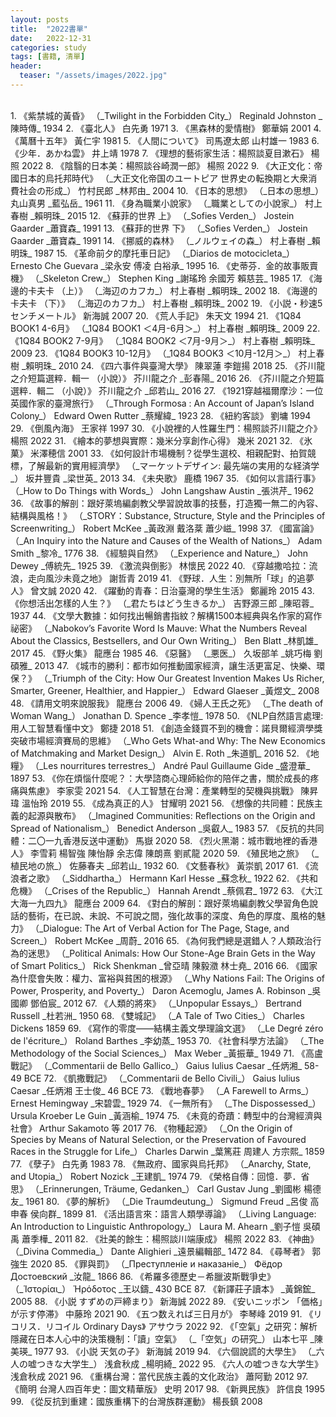 ```yaml
---
layout: posts
title:  "2022書單"
date:   2022-12-31
categories: study
tags: [書籍, 清單]
header: 
  teaser: "/assets/images/2022.jpg"
---
```

<br>
1. 《紫禁城的黃昏》 （_Twilight in the Forbidden City_） Reginald Johnston _陳時傳_ 1934
2. 《臺北人》 白先勇 1971
3. 《黑森林的愛情樹》 鄭華娟 2001
4. 《萬曆十五年》 黃仁宇 1981
5. 《人間について》 司馬遼太郎 山村雄一 1983
6. 《少年．あかね雲》 井上靖 1978
7. 《理想的藝術家生活：楊照談夏目漱石》 楊照 2022
8. 《陰翳的日本美：楊照談谷崎潤一郎》 楊照 2022
9. 《大正文化：帝國日本的烏托邦時代》 （_大正文化帝国のユートピア 世界史の転換期と大衆消費社会の形成_） 竹村民郎 _林邦由_ 2004
10. 《日本的思想》 （_日本の思想_） 丸山真男 _藍弘岳_ 1961
11. 《身為職業小說家》 （_職業としての小說家_） 村上春樹 _賴明珠_ 2015
12. 《蘇菲的世界 上》 （_Sofies Verden_） Jostein Gaarder _蕭寶森_ 1991
13. 《蘇菲的世界 下》 （_Sofies Verden_） Jostein Gaarder _蕭寶森_ 1991
14. 《挪威的森林》 （_ノルウェイの森_） 村上春樹 _賴明珠_ 1987
15. 《革命前夕的摩托車日記》 （_Diarios de motocicleta_） Ernesto Che Guevara _梁永安 傅凌 白裕承_ 1995
16. 《史蒂芬．金的故事販賣機》 （_Skeleton Crew_） Stephen King _謝瑤玲 余國芳 賴慈芸_ 1985
17. 《海邊的卡夫卡 （上）》 （_海辺のカフカ_） 村上春樹 _賴明珠_ 2002
18. 《海邊的卡夫卡 （下）》 （_海辺のカフカ_） 村上春樹 _賴明珠_ 2002
19. 《小説・秒速5センチメートル》 新海誠 2007
20. 《荒人手記》 朱天文 1994
21. 《1Q84 BOOK1 4-6月》 （_1Q84 BOOK1 ＜4月-6月＞_） 村上春樹 _賴明珠_ 2009
22. 《1Q84 BOOK2 7-9月》 （_1Q84 BOOK2 ＜7月-9月＞_） 村上春樹 _賴明珠_ 2009
23. 《1Q84 BOOK3 10-12月》 （_1Q84 BOOK3 ＜10月-12月＞_） 村上春樹 _賴明珠_ 2010
24. 《四六事件與臺灣大學》 陳翠蓮 李鎧揚 2018
25. 《芥川龍之介短篇選粹．輯一 （小說）》 芥川龍之介 _彭春陽_ 2016
26. 《芥川龍之介短篇選粹．輯二 （小說）》 芥川龍之介 _邱若山_ 2016
27. 《1921穿越福爾摩沙：一位英國作家的臺灣旅行》 （_Through Formosa : An Account of Japan’s Island Colony_） Edward Owen Rutter _蔡耀緯_ 1923
28. 《紐約客談》 劉墉 1994
29. 《倒風內海》 王家祥 1997
30. 《小說裡的人性羅生門：楊照談芥川龍之介》 楊照 2022
31. 《繪本的夢想與實際：幾米分享創作心得》 幾米 2021
32. 《氷菓》 米澤穂信 2001
33. 《如何設計市場機制？從學生選校、相親配對、拍賀競標，了解最新的實用經濟學》 （_マーケットデザイン: 最先端の実用的な経済学_） 坂井豐貴 _梁世英_ 2013
34. 《未央歌》 鹿橋 1967
35. 《如何以言語行事》 （_How to Do Things with Words_） John Langshaw Austin _張洪芹_ 1962
36. 《故事的解剖：跟好萊塢編劇教父學習說故事的技藝，打造獨一無二的內容、結構與風格！》 （_STORY：Substance, Structure, Style and the Principles of Screenwriting_） Robert McKee _黃政淵 戴洛棻 蕭少嵫_ 1998
37. 《國富論》 （_An Inquiry into the Nature and Causes of the Wealth of Nations_） Adam Smith _黎冷_ 1776
38. 《經驗與自然》 （_Experience and Nature_） John Dewey _傅統先_ 1925
39. 《激流與倒影》 林懷民 2022
40. 《穿越撒哈拉：流浪，走向風沙未竟之地》 謝哲青 2019
41. 《野球．人生：別無所「球」的追夢人》 曾文誠 2020
42. 《躍動的青春：日治臺灣的學生生活》 鄭麗玲 2015
43. 《你想活出怎樣的人生？》 （_君たちはどう生きるか_） 吉野源三郎 _陳昭蓉_ 1937
44. 《文學大數據：如何找出暢銷書指紋？解構1500本經典與名作家的寫作祕密》 （_Nabokov’s Favorite Word Is Mauve: What the Numbers Reveal About the Classics, Bestsellers, and Our Own Writing_） Ben Blatt _林凱雄_ 2017
45. 《野火集》 龍應台 1985
46. 《惡醫》 （_悪医_） 久坂部羊 _姚巧梅 劉碩雅_ 2013
47. 《城市的勝利：都市如何推動國家經濟，讓生活更富足、快樂、環保？》 （_Triumph of the City: How Our Greatest Invention Makes Us Richer, Smarter, Greener, Healthier, and Happier_） Edward Glaeser _黃煜文_ 2008
48. 《請用文明來說服我》 龍應台 2006
49. 《婦人王氏之死》 （_The death of Woman Wang_） Jonathan D. Spence _李孝愷_ 1978
50. 《NLP自然語言處理: 用人工智慧看懂中文》 鄭捷 2018
51. 《創造金錢買不到的機會：諾貝爾經濟學獎突破市場經濟賽局的思維》 （_Who Gets What-and Why: The New Economics of Matchmaking and Market Design_） Alvin E. Roth _朱道凱_ 2016
52. 《地糧》 （_Les nourritures terrestres_） André Paul Guillaume Gide _盛澄華_ 1897
53. 《你在煩惱什麼呢？：大學諮商心理師給你的陪伴之書，關於成長的疼痛與焦慮》 李家雯 2021
54. 《人工智慧在台灣：產業轉型的契機與挑戰》 陳昇瑋 溫怡玲 2019
55. 《成為真正的人》 甘耀明 2021
56. 《想像的共同體：民族主義的起源與散布》 （_Imagined Communities: Reflections on the Origin and Spread of Nationalism_） Benedict Anderson _吳叡人_ 1983
57. 《反抗的共同體：二〇一九香港反送中運動》 馬嶽 2020
58. 《烈火黑潮：城市戰地裡的香港人》 李雪莉 楊智強 陳怡靜 余志偉 陳朗熹 劉貳龍 2020
59. 《殖民地之旅》 （_植民地の旅_） 佐藤春夫 _邱若山_ 1932
60. 《文藝春秋》 黃崇凱 2017
61. 《流浪者之歌》 （_Siddhartha_） Hermann Karl Hesse _蘇念秋_ 1922
62. 《共和危機》 （_Crises of the Republic_） Hannah Arendt _蔡佩君_ 1972
63. 《大江大海一九四九》 龍應台 2009
64. 《對白的解剖：跟好萊塢編劇教父學習角色說話的藝術，在已說、未說、不可說之間，強化故事的深度、角色的厚度、風格的魅力》 （_Dialogue: The Art of Verbal Action for The Page, Stage, and Screen_） Robert McKee _周蔚_ 2016
65. 《為何我們總是選錯人？人類政治行為的迷思》 （_Political Animals: How Our Stone-Age Brain Gets in the Way of Smart Politics_） Rick Shenkman _曾亞晴 陳毅瀓 林士堯_ 2016
66. 《國家為什麼會失敗：權力、富裕與貧困的根源》 （_Why Nations Fail: The Origins of Power, Prosperity, and Poverty_） Daron Acemoglu, James A. Robinson _吳國卿 鄧伯宸_ 2012
67. 《人類的將來》 （_Unpopular Essays_） Bertrand Russell _杜若洲_ 1950
68. 《雙城記》 （_A Tale of Two Cities_） Charles Dickens 1859
69. 《寫作的零度——結構主義文學理論文選》 （_Le Degré zéro de l'écriture_） Roland Barthes _李幼蒸_ 1953
70. 《社會科學方法論》 （_The Methodology of the Social Sciences_） Max Weber _黃振華_ 1949
71. 《高盧戰記》 （_Commentarii de Bello Gallico_） Gaius Iulius Caesar _任炳湘_ 58-49 BCE
72. 《凱撒戰記》 （_Commentarii de Bello Civili_） Gaius Iulius Caesar _任炳湘 王士俊_ 46 BCE
73. 《戰地春夢》 （_A Farewell to Arms_） Ernest Hemingway _宋碧雲_ 1929
74. 《一無所有》 （_The Dispossessed_） Ursula Kroeber Le Guin _黃涵榆_ 1974
75. 《未竟的奇蹟：轉型中的台灣經濟與社會》 Arthur Sakamoto 等 2017
76. 《物種起源》 （_On the Origin of Species by Means of Natural Selection, or the Preservation of Favoured Races in the Struggle for Life_） Charles Darwin _葉篤莊 周建人 方宗熙_ 1859
77. 《孽子》 白先勇 1983
78. 《無政府、國家與烏托邦》 （_Anarchy, State, and Utopia_） Robert Nozick _王建凱_ 1974
79. 《榮格自傳：回憶．夢．省思》 （_Erinnerungen, Träume, Gedanken_） Carl Gustav Jung _劉國彬 楊德友_ 1961
80. 《夢的解析》 （_Die Traumdeutung_） Sigmund Freud _呂俊 高申春 侯向群_ 1899
81. 《活出語言來：語言人類學導論》 （_Living Language: An Introduction to Linguistic Anthropology_） Laura M. Ahearn _劉子愷 吳碩禹 蕭季樺_ 2011
82. 《壯美的餘生：楊照談川端康成》 楊照 2022
83. 《神曲》 （_Divina Commedia_） Dante Alighieri _遠景編輯部_ 1472
84. 《尋琴者》 郭強生 2020
85. 《罪與罰》 （_Преступленіе и наказаніе_） Фёдор Достоевский _汝龍_ 1866
86. 《希羅多德歷史－希臘波斯戰爭史》 （_Ἱστορίαι_） Ἡρόδοτος _王以鑄_ 430 BCE
87. 《新譯莊子讀本》 _黃錦鋐_ 2005
88. 《小説 すずめの戸締まり》 新海誠 2022
89. 《安いニッポン 「価格」が示す停滞》 中藤玲 2021
90. 《五つ数えれば三日月が》 李琴峰 2019
91. 《リコリス．リコイル Ordinary Days》 アサウラ 2022
92. 《「空氣」之研究：解析隱藏在日本人心中的決策機制：「讀」空氣》 （_「空気」の研究_） 山本七平 _陳美瑛_ 1977
93. 《小説 天気の子》 新海誠 2019
94. 《六個說謊的大學生》 （_六人の嘘つきな大学生_） 浅倉秋成 _楊明綺_ 2022
95. 《六人の嘘つきな大学生》 浅倉秋成 2021
96. 《重構台灣：當代民族主義的文化政治》 蕭阿勤 2012
97. 《簡明 台灣人四百年史：圖文精華版》 史明 2017
98. 《新興民族》 許信良 1995
99. 《從反抗到重建：國族重構下的台灣族群運動》 楊長鎮 2008
